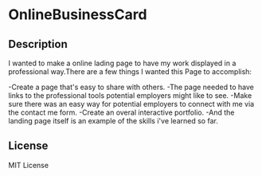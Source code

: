 # OnlineBusinessCard

## Description

I wanted to make a online lading page to have my work displayed in a professional way.There are a few things I wanted this Page to accomplish:

-Create a page that's easy to share with others.
-The page needed to have links to the professional tools potential employers might like to see.
-Make sure there was an easy way for potential employers to connect with me via the contact me form.
-Create an overal interactive portfolio.
-And the landing page itself is an example of the skills i've learned so far.

  
## License

  MIT License
